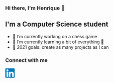 ### Hi there, I'm Henrique 👋


## I'm a Computer Science student

- 🔭 I’m currently working on a chess game
- 🌱 I’m currently learning a bit of everything 🤣
- 🥅 2021 goals: create as many projects as I can

### Connect with me

<a href="https://www.linkedin.com/in/henrique-matheus-alves-nunes-01a8041b3/" target="_blank"><img align="center" alt="LinkedIn" width="30px" src="https://github.com/HenriqueANunes/HenriqueANunes/blob/main/linkedin.png"/></a>
